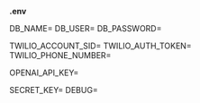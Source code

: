 **.env**


DB_NAME=
DB_USER=
DB_PASSWORD=

TWILIO_ACCOUNT_SID=
TWILIO_AUTH_TOKEN=
TWILIO_PHONE_NUMBER=

OPENAI_API_KEY=

SECRET_KEY=
DEBUG=
